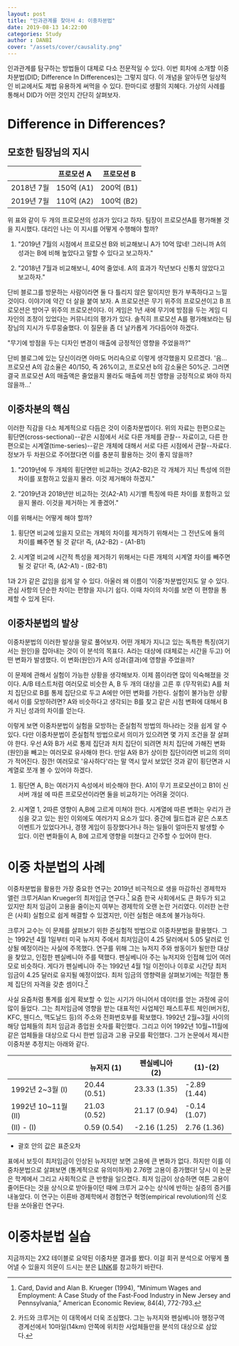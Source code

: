 ```yaml
---  
layout: post  
title: "인과관계를 찾아서 4: 이중차분법"  
date: 2019-08-13 14:22:00  
categories: Study  
author : DANBI  
cover: "/assets/cover/causality.png"  
---
```

인과관계를 탐구하는 방법들이 대체로 다소 전문적일 수 있다. 이번 회차에 소개할 이중차분법(DID; Difference In Differences)는 그렇지 않다. 이 개념을 알아두면 일상적인 비교에서도 제법 유용하게 써먹을 수 있다. 한마디로 생활의 지혜다. 가상의 사례를 통해서 DID가 어떤 것인지 간단히 살펴보자.

# Difference in Differences?

## 모호한 팀장님의 지시

  

| | 프로모션 A | 프로모션 B |
|---|---|---|
| 2018년 7월 | 150억 (A1) | 200억 (B1)|
| 2019년 7월 | 110억 (A2) | 100억 (B2)|

  
  

위 표와 같이 두 개의 프로모션의 성과가 있다고 하자. 팀장이 프로모션A를 평가해볼 것을 지시했다. 대리인 나는 이 지시를 어떻게 수행해야 할까?

  

1. "2019년 7월의 시점에서 프로모션 B와 비교해보니 A가 10억 많네! 그러니까 A의 성과는 B에 비해 높았다고 말할 수 있다고 보고하자."

2. "2018년 7월과 비교해보니, 40억 줄었네. A의 효과가 작년보다 신통치 않았다고 보고하자."

  

단비 블로그를 방문하는 사람이라면 둘 다 틀리지 않은 말이지만 뭔가 부족하다고 느낄 것이다. 이야기에 약간 더 살을 붙여 보자. A 프로모션은 무기 위주의 프로모션이고 B 프로모션은 방어구 위주의 프로모션이다. 이 게임은 1년 새에 무기에 방점을 두는 게임 디자인의 조정이 있었다는 커뮤니티의 평가가 있다. 솔직히 프로모션 A를 평가해보라는 팀장님의 지시가 두루뭉술했다. 이 질문을 좀 더 날카롭게 가다듬어야 하겠다.

  

"무기에 방점을 두는 디자인 변경이 매출에 긍정적인 영향을 주었을까?"

  

단비 블로그에 있는 당신이라면 아마도 머리속으로 이렇게 생각했을지 모르겠다. '음... 프로모션 A의 감소율은 40/150, 즉 26%이고, 프로모션 b의 감소율은 50%군. 그러면 결국 프로모션 A의 매출액은 줄었을지 몰라도 매출에 끼친 영향을 긍정적으로 봐야 하지 않을까...'

  

## 이중차분의 핵심

  

이러한 직감을 다소 체계적으로 다듬은 것이 이중차분법이다. 위의 자료는 한편으로는 횡단면(cross-sectional)--같은 시점에서 서로 다른 개체를 관찰-- 자료이고, 다른 한편으로는 시계열(time-series)--같은 개체에 대해서 서로 다른 시점에서 관찰--자료다. 정보가 두 차원으로 주어졌다면 이를 충분히 활용하는 것이 좋지 않을까?

  

1. "2019년에 두 개체의 횡단면만 비교하는 것(A2-B2)은 각 개체가 지닌 특성에 의한 차이를 포함하고 있을지 몰라. 이것 제거해야 하겠지."

2. "2019년과 2018년만 비교하는 것(A2-A1) 시기별 특징에 따른 차이를 포함하고 있을지 몰라. 이것을 제거하는 게 좋겠어."

  

이를 위해서는 어떻게 해야 할까?

  

1. 횡단면 비교에 있을지 모르는 개체의 차이를 제거하기 위해서는 그 전년도에 둘의 차이를 뺴주면 될 것 같다! 즉, (A2-B2) - (A1-B1)

2. 시계열 비교에 시간적 특성을 제거하기 위해서는 다른 개체의 시계열 차이를 빼주면 될 것 같다! 즉, (A2-A1) - (B2-B1)

  

1과 2가 같은 값임을 쉽게 알 수 있다. 아울러 왜 이름이 '이중'차분법인지도 알 수 있다. 관심 사항의 단순한 차이는 편향을 지니기 쉽다. 이때 차이의 차이를 보면 이 편향을 통제할 수 있게 된다.

  

## 이중차분법의 발상

  

이중차분법의 이러한 발상을 말로 풀어보자. 어떤 개체가 지니고 있는 독특한 특징(여기서는 원인)을 잡아내는 것이 이 분석의 목표다. A라는 대상에 (대체로는 시간을 두고) 어떤 변화가 발생했다. 이 변화(원인)가 A의 성과(결과)에 영향을 주었을까?

  

이 문제에 관해서 실험이 가능한 상황을 생각해보자. 이제 쯤이라면 많이 익숙해졌을 것이다. A/B 테스트처럼 여러모로 비슷한 A, B 두 개의 대상을 고른 후 (무작위로) A를 처치 집단으로 B를 통제 집단으로 두고 A에만 어떤 변화를 가한다. 실험이 불가능한 상황에서 이를 모방하려면? A와 비슷하다고 생각되는 B를 찾고 같은 시점 변화에 대해서 B가 지닌 성과의 차이를 얻는다.

  

이렇게 보면 이중차분법이 실험을 모방하는 준실험적 방법의 하나라는 것을 쉽게 알 수 있다. 다만 이중차분법이 준실험적 방법으로서 의미가 있으려면 몇 가지 조건을 잘 살펴야 한다. 우선 A와 B가 서로 통제 집단과 처치 집단이 되려면 처치 집단에 가해진 변화(원인)을 빼고는 여러모로 유사해야 한다. 만일 A와 B가 상이한 집단이라면 비교의 의미가 적어진다. 잠깐! 여러모로 '유사하다'라는 말 역시 앞서 보았던 것과 같이 횡단면과 시계열로 쪼개 볼 수 있어야 하겠다.

  

1. 횡단면 A, B는 여러가지 속성에서 비슷해야 한다. A1이 무기 프로모션이고 B1이 신서버 개설 에 따른 프로모션이라면 둘을 비교하기는 어려울 것이다.

2. 시계열 1, 2따른 영향이 A,B에 고르게 미쳐야 한다. 시계열에 따른 변화는 우리가 관심을 갖고 있는 원인 이외에도 여러가지 요소가 있다. 중간에 월드컵과 같은 스포츠 이벤트가 있었다거나, 경쟁 게임이 등장했다거나 하는 일들이 얼마든지 발생할 수 있다. 이런 변화들이 A, B에 고르게 영향을 미쳤다고 간주할 수 있어야 한다.

  
  

# 이중 차분법의 사례

  

이중차분법을 활용한 가장 중요한 연구는 2019년 비극적으로 생을 마감하신 경제학자 앨런 크루거Alan Krueger의 최저임금 연구다.[^1] 요즘 한국 사회에서도 큰 화두가 되고 있지만 최저 임금이 고용을 줄이는지 여부는 경제학의 오랜 논란 거리였다. 이러한 논란은 (사회) 실험으로 쉽게 해결할 수 있겠지만, 이런 실험은 애초에 불가능하다.

  

크루거 교수는 이 문제를 살펴보기 위한 준실험적 방법으로 이중차분법을 활용했다. 그는 1992년 4월 1일부터 미국 뉴저지 주에서 최저임금이 4.25 달러에서 5.05 달러로 인상될 예정이라는 사실에 주목했다. 연구를 위해 그는 뉴저지 주와 쌍동이가 될만한 대상을 찾았고, 인접한 펜실베니아 주를 택했다. 펜실베니아 주는 뉴저지와 인접해 있어 여러모로 비슷하다. 게다가 펜실베니아 주는 1992년 4월 1일 이전이나 이후로 시간당 최저임금이 4.25 달러로 유지될 예정이었다. 최저 임금의 영향력을 살펴보기에는 적절한 통제 집단의 자격을 갖춘 셈이다.[^2]

  

[^1]: Card, David and Alan B. Krueger (1994), “Minimum Wages and Employment: A Case Study of the Fast-Food Industry in New Jersey and Pennsylvania,” American Economic Review, 84(4), 772-793.

  

[^2]: 카드와 크루거는 이 대목에서 더욱 조심했다. 그는 뉴저지와 펜실베니아 행정구역 경계선에서 10마일(14km) 안쪽에 위치한 사업체들만을 분석의 대상으로 삼았다.

  

사실 요즘처럼 통계를 쉽게 확보할 수 있는 시기가 아니어서 데이터를 얻는 과정에 공이 많이 들었다. 그는 최저임금에 영향을 받는 대표적인 사업체인 패스트푸트 체인(버거킹, KFC, 웬디스, 맥도날드 등)의 주소와 전화번호부를 확보했다. 1992년 2월~3월 사이의 해당 업체들의 최저 임금과 종업원 숫자를 확인했다. 그리고 이어 1992년 10월~11월에 같은 업체들을 대상으로 다시 한번 임금과 고용 규모를 확인했다. 그가 논문에서 제시한 이중차분 추정치는 아래와 같다.

| | 뉴저지 (1) | 펜실베니아 (2) | (1)-(2)|
|---|---|---|---|
| 1992년 2~3월 (I) | 20.44 (0.51) | 23.33 (1.35) | -2.89 (1.44) |
| 1992년 10~11월 (II) | 21.03 (0.52) | 21.17 (0.94) | -0.14 (1.07) |
| (II) - (I) | 0.59 (0.54) | -2.16 (1.25) | 2.76 (1.36) |

* 괄호 안의 값은 표준오차

  

표에서 보듯이 최저임금이 인상된 뉴저지만 보면 고용에 큰 변화가 없다. 하지만 이를 이중차분법으로 살펴보면 (통계적으로 유의미하게) 2.76명 고용이 증가했다! 당시 이 논문은 학계에서 그리고 사회적으로 큰 반향을 일으켰다. 최저 임금이 상승하면 여튼 고용이 줄어든다는 것을 상식으로 받아들이던 때에 크루거 교수는 상식에 반하는 실증의 증거를 내놓았다. 이 연구는 이른바 경제학에서 경험연구 혁명(empirical revolution)의 신호탄을 쏘아올린 연구다.

  

# 이중차분법 실습

  

지금까지는 2X2 테이블로 요약된 이중차분 결과를 봤다. 이걸 회귀 분석으로 어떻게 풀어낼 수 있을지 의문이 드시는 분은 [LINK](https://anarinsk.github.io/rstat-danbi_did/)를 참고하기 바란다.
<!--stackedit_data:
eyJoaXN0b3J5IjpbLTE5NTU0ODM2NjUsLTcxOTI2MzY1NywzND
c3MTk0OTUsLTIwODMyNzQyNDRdfQ==
-->